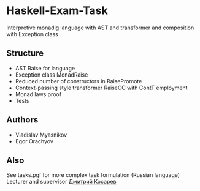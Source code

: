 # Haskell-Exam-Task

Interpretive monadig language with AST and transformer and composition with Exception class

## Structure

* AST Raise for language
* Exception class MonadRaise 
* Reduced number of constructors in RaisePromote
* Context-passing style transformer RaiseCC with ContT employment
* Monad laws proof
* Tests

## Authors

* Vladislav Myasnikov
* Egor Orachyov

## Also

See tasks.pgf for more complex task formulation (Russian language)  
Lecturer and supervisor [Дмитрий Косарев](https://github.com/Kakadu)

